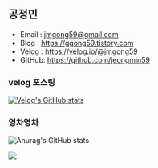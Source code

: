 ## 공정민
- Email : jmgong59@gmail.com
- Blog : https://ggong59.tistory.com
- Velog : https://velog.io/@jmgong59
- GitHub: https://github.com/jeongmin59

### velog 포스팅
[![Velog's GitHub stats](https://velog-readme-stats.vercel.app/api?name=jmgong59)](https://velog.io/@jmgong59)

### 영차영차
![Anurag's GitHub stats](https://github-readme-stats.vercel.app/api?username=jeongmin59&show_icons=true&theme=onedark)

<img src="http://mazandi.herokuapp.com/api?handle=jmgong59&theme=cold"/>
